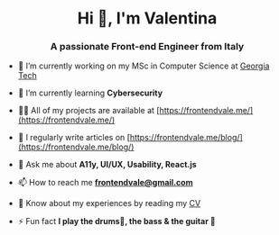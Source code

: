 <h1 align="center">Hi 👋, I'm Valentina</h1>
<h3 align="center">A passionate Front-end Engineer from Italy</h3>


- 🔭 I’m currently working on my MSc in Computer Science at [Georgia Tech](https://omscs.gatech.edu/)

- 🌱 I’m currently learning **Cybersecurity**

- 👨‍💻 All of my projects are available at [https://frontendvale.me/](https://frontendvale.me/)

- 📝 I regularly write articles on [https://frontendvale.me/blog/](https://frontendvale.me/blog/)

- 💬 Ask me about **A11y, UI/UX, Usability, React.js**

- 📫 How to reach me **frontendvale@gmail.com**

- 📄 Know about my experiences by reading my [CV](https://drive.google.com/file/d/1BWQfwZdzvKgJEWsxtYdsTVaXvOQ8YwqN/view?usp=sharing)

- ⚡ Fun fact **I play the drums🥁, the bass & the guitar 🎸**
